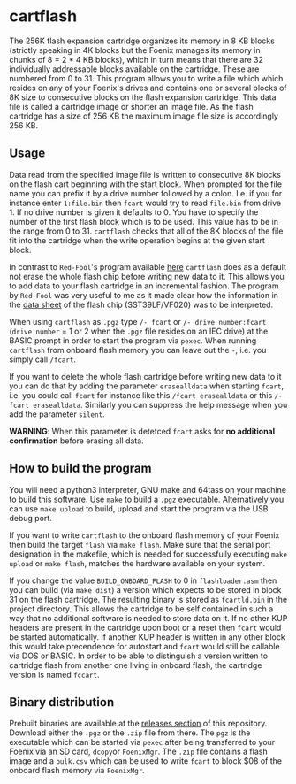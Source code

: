 # cartflash

The 256K flash expansion cartridge organizes its memory in 8 KB blocks (strictly speaking in 4K blocks but the 
Foenix manages its memory in chunks of 8 = 2 * 4 KB blocks), which in turn means that there are 32 individually 
addressable blocks available on the cartridge. These are numbered from 0 to 31. This program allows you to write
a file which which resides on any of your Foenix's drives and contains one or several blocks of 8K size to
consecutive blocks on the flash expansion cartridge. This data file is called a cartridge image or shorter an
image file. As the flash cartridge has a size of 256 KB the maximum image file size is accordingly 256 KB. 

## Usage

Data read from the specified image file is written to consecutive 8K blocks on the flash cart beginning with the start block. 
When prompted for the file name you can prefix it by a drive number followed by a colon. I.e. if you for instance enter
`1:file.bin` then `fcart` would  try to read  `file.bin` from drive 1. If no drive number is given it defaults to 0. You have 
to specify the number of the first flash block which is to be used. This value has to be in the range from 0 to 31. `cartflash` 
checks that all of the 8K blocks of the file fit into the cartridge when the write operation begins at the given start block.

In contrast to `Red-Fool`'s program available [here](https://github.com/Red-Fool/F256_FlashCart ) `cartflash`
does as a default not erase the whole flash chip before writing new data to it. This allows you to add data to
your flash cartridge in an incremental fashion. The program by `Red-Fool` was very useful to me as it
made clear how the information in the [data sheet](https://ww1.microchip.com/downloads/en/DeviceDoc/20005023B.pdf) 
of the flash chip (SST39LF/VF020) was to be interpreted.

When using `cartflash` as `.pgz` type `/- fcart` or `/- drive number:fcart` (`drive number` = 1 or 2 when the `.pgz` 
file resides on an IEC drive) at the BASIC prompt in order to start the program via `pexec`. When running `cartflash` 
from onboard flash memory you can leave out the `-`, i.e. you simply call `/fcart`.

If you want to delete the whole flash cartridge before writing new data to it you can do that by adding the parameter 
`erasealldata` when starting `fcart`, i.e. you could call `fcart` for instance like this `/fcart erasealldata` or this
`/- fcart erasealldata`. Similarly you can suppress the help message when you add the parameter `silent`.

**WARNING**: When this parameter is detetced `fcart` asks for **no additional confirmation** before erasing all data.

## How to build the program

You will need a python3 interpreter, GNU make and 64tass on your machine to build this software.
Use `make` to build a `.pgz` executable. Alternatively you can use `make upload` to build, upload and start the program 
via the USB debug port.

If you want to write `cartflash` to the onboard flash memory of your Foenix then build the target `flash` via `make flash`. 
Make sure that the serial port designation in the makefile, which is needed for successfully executing  `make upload` or 
`make flash`, matches the hardware available on your system.

If you change the value `BUILD_ONBOARD_FLASH` to 0 in `flashloader.asm` then you can build (via `make dist`) a version 
which expects to be stored in block 31 on the flash cartridge. The resulting binary is stored as `fcartld.bin` in the 
project directory. This allows the cartridge to be self contained in such  a way that no additional software is needed 
to store data on it. If no other KUP headers are present in the cartridge upon boot or a reset then  `fcart` would be 
started automatically. If another KUP header is written in any other block this would take precendence for autostart 
and `fcart` would still be callable via DOS or BASIC. In order to be able to distinguish a version written to cartridge 
flash from another one living in onboard flash, the cartridge version is named `fccart`.

## Binary distribution

Prebuilt binaries are available at the [releases section](https://github.com/rmsk2/cartflash/releases) of this repository. 
Download either the `.pgz` or the `.zip` file from there. The `pgz` is the executable which can be started via `pexec`
after being transferred to your Foenix via an SD card, `dcopy`or `FoenixMgr`. The `.zip` file contains a flash image 
and a `bulk.csv` which can be used to write `fcart` to block $08 of the onboard flash memory via `FoenixMgr`.
